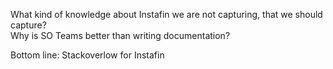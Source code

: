 What kind of knowledge about Instafin we are not capturing, that we should capture?  
Why is SO Teams better than writing documentation?

Bottom line: Stackoverlow for Instafin
